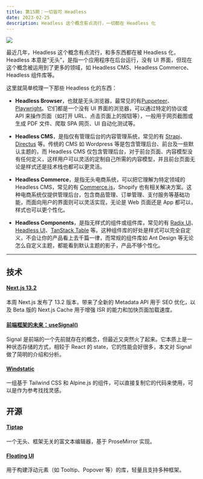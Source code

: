 ```yaml
---
title: 第15期：一切皆可 Headless
date: 2023-02-25
description: Headless 这个概念有点流行，一切都在 Headless 化
---
```


![](/static/weekly/issue-15-cover.jpg)

最近几年，Headless 这个概念有点流行，和多东西都在被 Headless 化，Headless 本意是“无头”，是指一个应用程序在后台运行，没有 UI 界面，但现在这个概念被运用到了更多的领域，如 Headless CMS、Headless Commerce、Headless 组件库等。

这里就简单梳理一下那些 Headless 化的东西：

- **Headless Browser**，也就是无头浏览器，最常见的有[Puppeteer](https://github.com/puppeteer/puppeteer)、[Playwright](https://playwright.dev)。它们都是一个没有 UI 界面的浏览器，可以通过特定的协议或 API 来操作页面（如打开 URL、点击页面上的按钮等），一般用于网页截图或生成 PDF 文件、爬取 SPA 网页、UI 自动化测试等。

- **Headless CMS**，是指仅有管理后台的内容管理系统，常见的有 [Strapi](https://strapi.io)、[Directus](https://directus.io) 等。传统的 CMS 如 Wordpress 等是包含管理后台、前台及一些默认主题的，而 Headless CMS 仅包含管理后台，对于前台页面、内容模型没有任何定义，这样用户可以灵活的定制自己所需的内容模型，并且前台页面无论是样式还是技术栈也都可以更灵活。

- **Headless Commerce**，是指无头电商系统，可以把它理解为特定领域的 Headless CMS，常见的有 [Commerce.js](https://commercejs.com)，Shopify 也有相关解决方案。这种电商系统仅提供管理后台，包含商品管理、订单管理、支付服务等基础功能，而面向用户的界面则可以灵活实现，无论是 Web 页面还是 App 都可以，样式也可以更个性化。

- **Headless Components**，是指无样式的组件或组件库，常见的有 [Radix UI](https://www.radix-ui.com)、[Headless UI](https://headlessui.dev)、[TanStack Table](https://tanstack.com/table) 等。这种组件库的好处是样式可以完全自定义，不会让你的产品看上去千篇一律，而常规的组件库如 Ant Design 等无论怎么自定义主题，都能看到默认主题的影子，产品不够个性化。

<hr />

## 技术

#### [Next.js 13.2](https://nextjs.org/blog/next-13-2)

本周 Next.js 发布了 13.2 版本，带来了全新的 Metadata API 用于 SEO 优化，以及 Beta 版的 Next.js Cache 用于增强 ISR 的能力和加快页面加载速度。

#### [前端框架的未来：useSignal()](https://juejin.cn/post/7202058334362370103)

Signal 是前端的一个先前就存在的概念，但最近又突然火了起来。它本质上是一种状态存储的方式，相较于 React 的 state，它的性能会好很多，本文对 Signal 做了简明的介绍和分析。

#### [Windstatic](https://windstatic.com)

一组基于 Tailwind CSS 和 Alpine.js 的组件，可以直接复制它的代码来使用，可以是作为参考找找灵感。

## 开源

#### [Tiptap](https://github.com/ueberdosis/tiptap)

一个无头、框架无关的富文本编辑器，基于 ProseMirror 实现。

#### [Floating UI](https://github.com/floating-ui/floating-ui)

用于构建浮动元素（如 Tooltip、Popover 等）的库，轻量且支持多种框架。
